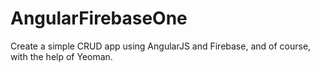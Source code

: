 # AngularFirebaseOne
Create a simple CRUD app using AngularJS and Firebase, and of course, with the help of Yeoman.
